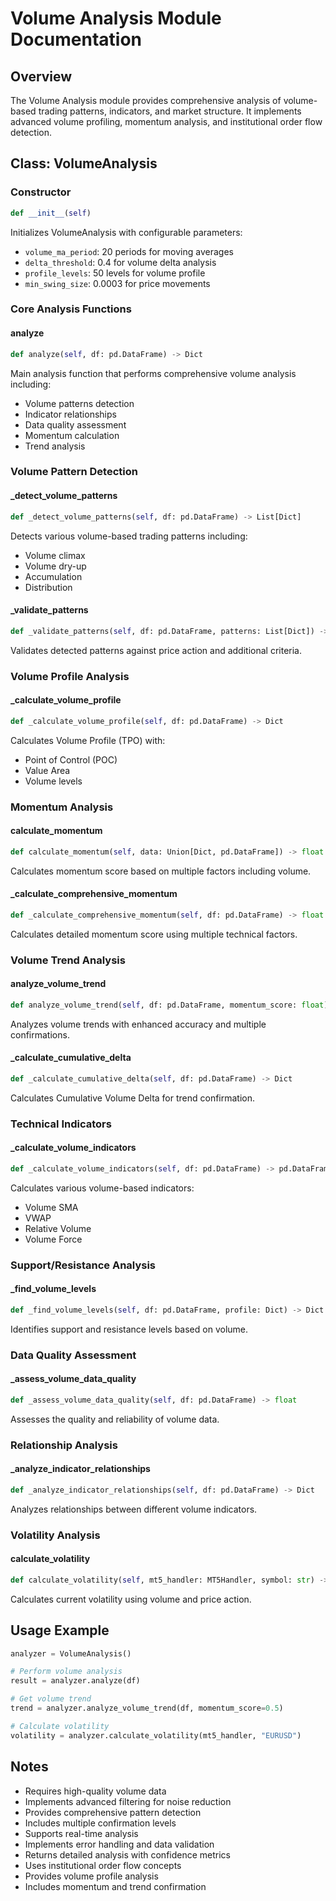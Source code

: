 # Volume Analysis Module Documentation

## Overview
The Volume Analysis module provides comprehensive analysis of volume-based trading patterns, indicators, and market structure. It implements advanced volume profiling, momentum analysis, and institutional order flow detection.

## Class: VolumeAnalysis

### Constructor
```python
def __init__(self)
```
Initializes VolumeAnalysis with configurable parameters:
- `volume_ma_period`: 20 periods for moving averages
- `delta_threshold`: 0.4 for volume delta analysis
- `profile_levels`: 50 levels for volume profile
- `min_swing_size`: 0.0003 for price movements

### Core Analysis Functions

#### analyze
```python
def analyze(self, df: pd.DataFrame) -> Dict
```
Main analysis function that performs comprehensive volume analysis including:
- Volume patterns detection
- Indicator relationships
- Data quality assessment
- Momentum calculation
- Trend analysis

### Volume Pattern Detection

#### _detect_volume_patterns
```python
def _detect_volume_patterns(self, df: pd.DataFrame) -> List[Dict]
```
Detects various volume-based trading patterns including:
- Volume climax
- Volume dry-up
- Accumulation
- Distribution

#### _validate_patterns
```python
def _validate_patterns(self, df: pd.DataFrame, patterns: List[Dict]) -> List[Dict]
```
Validates detected patterns against price action and additional criteria.

### Volume Profile Analysis

#### _calculate_volume_profile
```python
def _calculate_volume_profile(self, df: pd.DataFrame) -> Dict
```
Calculates Volume Profile (TPO) with:
- Point of Control (POC)
- Value Area
- Volume levels

### Momentum Analysis

#### calculate_momentum
```python
def calculate_momentum(self, data: Union[Dict, pd.DataFrame]) -> float
```
Calculates momentum score based on multiple factors including volume.

#### _calculate_comprehensive_momentum
```python
def _calculate_comprehensive_momentum(self, df: pd.DataFrame) -> float
```
Calculates detailed momentum score using multiple technical factors.

### Volume Trend Analysis

#### analyze_volume_trend
```python
def analyze_volume_trend(self, df: pd.DataFrame, momentum_score: float) -> Dict[str, Any]
```
Analyzes volume trends with enhanced accuracy and multiple confirmations.

#### _calculate_cumulative_delta
```python
def _calculate_cumulative_delta(self, df: pd.DataFrame) -> Dict
```
Calculates Cumulative Volume Delta for trend confirmation.

### Technical Indicators

#### _calculate_volume_indicators
```python
def _calculate_volume_indicators(self, df: pd.DataFrame) -> pd.DataFrame
```
Calculates various volume-based indicators:
- Volume SMA
- VWAP
- Relative Volume
- Volume Force

### Support/Resistance Analysis

#### _find_volume_levels
```python
def _find_volume_levels(self, df: pd.DataFrame, profile: Dict) -> Dict
```
Identifies support and resistance levels based on volume.

### Data Quality Assessment

#### _assess_volume_data_quality
```python
def _assess_volume_data_quality(self, df: pd.DataFrame) -> float
```
Assesses the quality and reliability of volume data.

### Relationship Analysis

#### _analyze_indicator_relationships
```python
def _analyze_indicator_relationships(self, df: pd.DataFrame) -> Dict
```
Analyzes relationships between different volume indicators.

### Volatility Analysis

#### calculate_volatility
```python
def calculate_volatility(self, mt5_handler: MT5Handler, symbol: str) -> float
```
Calculates current volatility using volume and price action.

## Usage Example
```python
analyzer = VolumeAnalysis()

# Perform volume analysis
result = analyzer.analyze(df)

# Get volume trend
trend = analyzer.analyze_volume_trend(df, momentum_score=0.5)

# Calculate volatility
volatility = analyzer.calculate_volatility(mt5_handler, "EURUSD")
```

## Notes
- Requires high-quality volume data
- Implements advanced filtering for noise reduction
- Provides comprehensive pattern detection
- Includes multiple confirmation levels
- Supports real-time analysis
- Implements error handling and data validation
- Returns detailed analysis with confidence metrics
- Uses institutional order flow concepts
- Provides volume profile analysis
- Includes momentum and trend confirmation